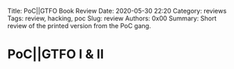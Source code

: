 Title: PoC||GTFO Book Review
Date: 2020-05-30 22:20
Category: reviews
Tags: review, hacking, poc
Slug: review
Authors: 0x00
Summary: Short review of the printed version from the PoC gang.

# PoC||GTFO I & II